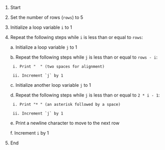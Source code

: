 1. Start

2. Set the number of rows (`rows`) to 5

3. Initialize a loop variable `i` to 1

4. Repeat the following steps while `i` is less than or equal to `rows`:

    a. Initialize a loop variable `j` to 1

    b. Repeat the following steps while `j` is less than or equal to `rows - i`:

        i. Print "  " (two spaces for alignment)

        ii. Increment `j` by 1

    c. Initialize another loop variable `j` to 1

    d. Repeat the following steps while `j` is less than or equal to `2 * i - 1`:

        i. Print "* " (an asterisk followed by a space)

        ii. Increment `j` by 1

    e. Print a newline character to move to the next row

    f. Increment `i` by 1

5. End

